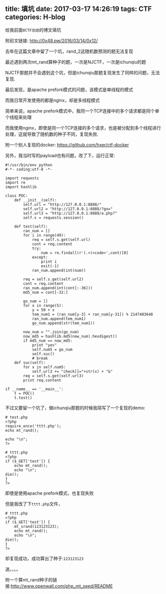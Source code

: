 title: 填坑
date: 2017-03-17 14:26:19
tags: CTF
categories: H-blog
---

给我前面`0CTF总结`的博文填坑

<!--more-->

附前文链接: <http://0x48.pw/2016/03/14/0x12/>

去年在这篇文章中留了一个坑，rand_2这随机数预测的题无法复现

最近遇到两次mt_rand算种子的题，一次是NJCTF，一次是ichunqiu的题

NJCTF那题并不会遇到这个坑，但是ichunqiu那题复现发生了同样的问题，无法复现.

最后发现，是apache prefork模式的问题，该模式是单线程的模式

而我日常开发使用的都是nginx，却是多线程模式

简单来说，apache prefork模式中，我同一个TCP连接中的多个请求都是同个单个线程来处理

而我使用nginx，即使是同一个TCP连接的多个请求，也是被分配到多个线程进行处理，这就导致了随机数的种子不同，复现失败.

附一个别人复现的docker: <https://github.com/hxer/ctf-docker>

另外，我当时写的payload也有问题，改了下，运行正常:
```
#!/usr/bin/env python
#-*- coding:utf-8 -*-

import requests
import re
import hashlib

class POC:
	def __init__(self):
		self.url = "http://127.0.0.1:8888/"
		self.url2 = "http://127.0.0.1:8888/?go="
		self.url3 = "http://127.0.0.1:8888/a.php?"
		self.s = requests.session()

	def test(self):
		ran_num = []
		for i in range(49):
			req = self.s.get(self.url)
			cont = req.content
			try:
				num = re.findall(r'(.+)<code>',cont)[0]
			except:
				print i
				exit(-1)
			ran_num.append(int(num))

		req = self.s.get(self.url2)
		cont = req.content
		ran_num.append(int(cont[:-36]))
		md5_num = cont[-32:]
		
		go_num = []
		for x in range(5):
			y = 50 + x
			tem_num1 = (ran_num[y-3] + ran_num[y-31]) % 2147483648
			ran_num.append(tem_num1)
			go_num.append(str(tem_num1))

		now_num = "".join(go_num)
		now_md5 = hashlib.md5(now_num).hexdigest()
		if md5_num == now_md5:
			print "yes"
			self.num5 = go_num
			self.suc()
			# break
	def suc(self):
		for x in self.num5:
			self.url3 += "check[]="+str(x) + "&"
		req = self.s.get(self.url3)
		print req.content

if __name__ == '__main__':
	t = POC()
	t.test()

```

不过又要留一个坑了，做ichunqiu那题的时候我简写了一个复现的demo:
```
# test.php
<?php
require_once('tttt.php');
echo mt_rand();

echo "\n";
?>

# tttt.php
<?php
if ($_GET['test']) {
	echo mt_rand();
	echo "\n";
die();
}
?>

```

即使是使用apache prefork模式，也复现失败

但是我改了下`tttt.php`文件，
```
# tttt.php
<?php
if ($_GET['test']) {
	mt_srand(123123123);
	echo mt_rand();
	echo "\n";
die();
}
?>
```

却复现成功，成功算出了种子:`123123123`

迷。。。。

附一个算mt_rand种子的链接:<http://www.openwall.com/php_mt_seed/README>

